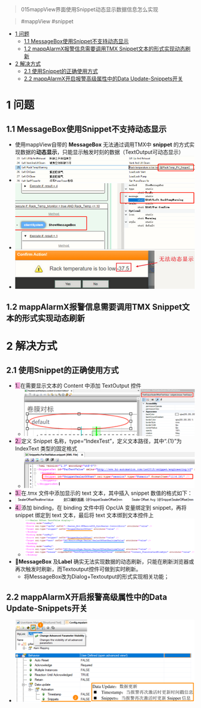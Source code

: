 > 015mappView界面使用Snippet动态显示数据信息怎么实现

> #mappView #snippet

- [1 问题](#1%20%E9%97%AE%E9%A2%98)
	- [1.1 MessageBox使用Snippet不支持动态显示](#1.1%20MessageBox%E4%BD%BF%E7%94%A8Snippet%E4%B8%8D%E6%94%AF%E6%8C%81%E5%8A%A8%E6%80%81%E6%98%BE%E7%A4%BA)
	- [1.2 mappAlarmX报警信息需要调用TMX Snippet文本的形式实现动态刷新](#1.2%20mappAlarmX%E6%8A%A5%E8%AD%A6%E4%BF%A1%E6%81%AF%E9%9C%80%E8%A6%81%E8%B0%83%E7%94%A8TMX%20Snippet%E6%96%87%E6%9C%AC%E7%9A%84%E5%BD%A2%E5%BC%8F%E5%AE%9E%E7%8E%B0%E5%8A%A8%E6%80%81%E5%88%B7%E6%96%B0)
- [2 解决方式](#2%20%E8%A7%A3%E5%86%B3%E6%96%B9%E5%BC%8F)
	- [2.1 使用Snippet的正确使用方式](#2.1%20%E4%BD%BF%E7%94%A8Snippet%E7%9A%84%E6%AD%A3%E7%A1%AE%E4%BD%BF%E7%94%A8%E6%96%B9%E5%BC%8F)
	- [2.2 mappAlarmX开启报警高级属性中的Data Update-Snippets开关](#2.2%20mappAlarmX%E5%BC%80%E5%90%AF%E6%8A%A5%E8%AD%A6%E9%AB%98%E7%BA%A7%E5%B1%9E%E6%80%A7%E4%B8%AD%E7%9A%84Data%20Update-Snippets%E5%BC%80%E5%85%B3)

# 1 问题

## 1.1 MessageBox使用Snippet不支持动态显示

- 使用mappView自带的 **MessageBox** 无法通过调用TMX中 **snippet** 的方式实现数据的**动态显示**，只能显示触发时刻的数据（TextOutput可动态显示）
- ![Img](./FILES/015mappView界面使用Snippet动态显示数据信息怎么实现.md/img-20220530162605.png)
- ![Img](./FILES/015mappView界面使用Snippet动态显示数据信息怎么实现.md/img-20220530162619.png)
- ![Img](./FILES/015mappView界面使用Snippet动态显示数据信息怎么实现.md/img-20220530162629.png)

## 1.2 mappAlarmX报警信息需要调用TMX Snippet文本的形式实现动态刷新

# 2 解决方式

## 2.1 使用Snippet的正确使用方式

- <span style="background:#F0A7D8">1. </span>在需要显示文本的 Content 中添加 TextOutput 控件
    - ![](FILES/015mappView界面使用Snippet动态显示数据信息怎么实现/image-20231129222809797.png)
- <span style="background:#F0A7D8">2. </span>定义 Snippet 名称，type=“IndexTest”，定义文本路径，其中“.{1}”为 IndexText 类型的固定格式
    - ![](FILES/015mappView界面使用Snippet动态显示数据信息怎么实现/image-20231129222845407.png)
- <span style="background:#F0A7D8">3. </span>在.tmx 文件中添加显示的 text 文本，其中插入 snippet 数值的格式如下：
- ![](FILES/015mappView界面使用Snippet动态显示数据信息怎么实现/image-20231129222917032.png)
- <span style="background:#F0A7D8">4. </span>添加 binding，在 binding 文件中将 OpcUA 变量绑定到 snippet，再将 snippet 绑定到 text 文本，最后将 text 文本绑到文本控件上
    - ![](FILES/015mappView界面使用Snippet动态显示数据信息怎么实现/image-20231129223028918.png)
- 🛑**MessageBox** 及**Label** 确实无法实现数据的动态刷新，只能在刷新浏览器或再次触发时刷新，而Textoutput控件可做到实时刷新。
    - 将MessageBox改为Dialog+Textoutput的形式实现相关功能；

## 2.2 mappAlarmX开启报警高级属性中的Data Update-Snippets开关

- ![](FILES/015mappView界面使用Snippet动态显示数据信息怎么实现/image-20231129230935351.png)
